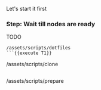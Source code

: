Let's start it first

### Step: Wait till nodes are ready

TODO
```
/assets/scripts/dotfiles
```{{execute T1}}

```
/assets/scripts/clone
```{{execute T1}}

```
/assets/scripts/prepare
```{{execute T1}}
